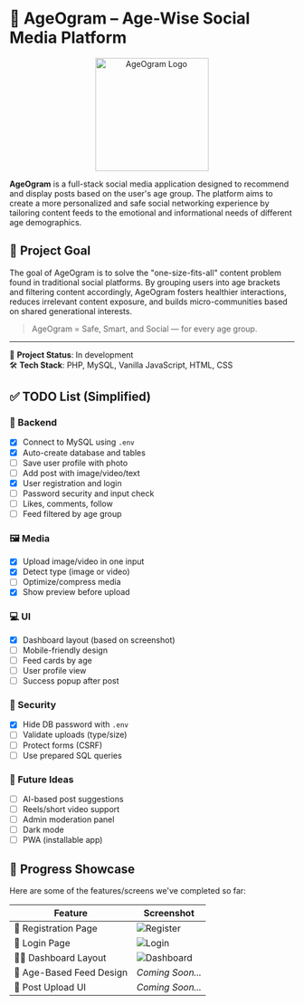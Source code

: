 # 🧓 AgeOgram – Age-Wise Social Media Platform

<p align="center">
  <img src="https://i.ibb.co/1fmqqMKt/AgeOgram.png" alt="AgeOgram Logo" width="200"/>
</p>

**AgeOgram** is a full-stack social media application designed to recommend and display posts based on the user's age group. The platform aims to create a more personalized and safe social networking experience by tailoring content feeds to the emotional and informational needs of different age demographics.

## 🎯 Project Goal

The goal of AgeOgram is to solve the "one-size-fits-all" content problem found in traditional social platforms. By grouping users into age brackets and filtering content accordingly, AgeOgram fosters healthier interactions, reduces irrelevant content exposure, and builds micro-communities based on shared generational interests.

> AgeOgram = Safe, Smart, and Social — for every age group.

---

🚧 **Project Status**: In development  
🛠️ **Tech Stack**: PHP, MySQL, Vanilla JavaScript, HTML, CSS


## ✅ TODO List (Simplified)

### 🔌 Backend
- [x] Connect to MySQL using `.env`
- [x] Auto-create database and tables
- [ ] Save user profile with photo
- [ ] Add post with image/video/text
- [x] User registration and login
- [ ] Password security and input check
- [ ] Likes, comments, follow
- [ ] Feed filtered by age group

### 🖼️ Media
- [x] Upload image/video in one input
- [x] Detect type (image or video)
- [ ] Optimize/compress media
- [x] Show preview before upload

### 💻 UI
- [x] Dashboard layout (based on screenshot)
- [ ] Mobile-friendly design
- [ ] Feed cards by age
- [ ] User profile view
- [ ] Success popup after post

### 🔐 Security
- [x] Hide DB password with `.env`
- [ ] Validate uploads (type/size)
- [ ] Protect forms (CSRF)
- [ ] Use prepared SQL queries

### 🌟 Future Ideas
- [ ] AI-based post suggestions
- [ ] Reels/short video support
- [ ] Admin moderation panel
- [ ] Dark mode
- [ ] PWA (installable app)

## 🚀 Progress Showcase

Here are some of the features/screens we've completed so far:

| Feature                     | Screenshot                         |
|----------------------------|-------------------------------------|
| 📝 Registration Page        | ![Register](https://i.ibb.co/d0BJr9Nj/Screenshot-342.png) |
| 🔐 Login Page               | ![Login](https://i.ibb.co/JFn21mLw/Screenshot-343.png)        |
| 🧑‍💼 Dashboard Layout        |  ![Dashboard](https://i.ibb.co/cSh5vNRF/Screenshot-344.png) 
| 🧓 Age-Based Feed Design    | _Coming Soon..._                    |
| 📸 Post Upload UI           | _Coming Soon..._                    |

